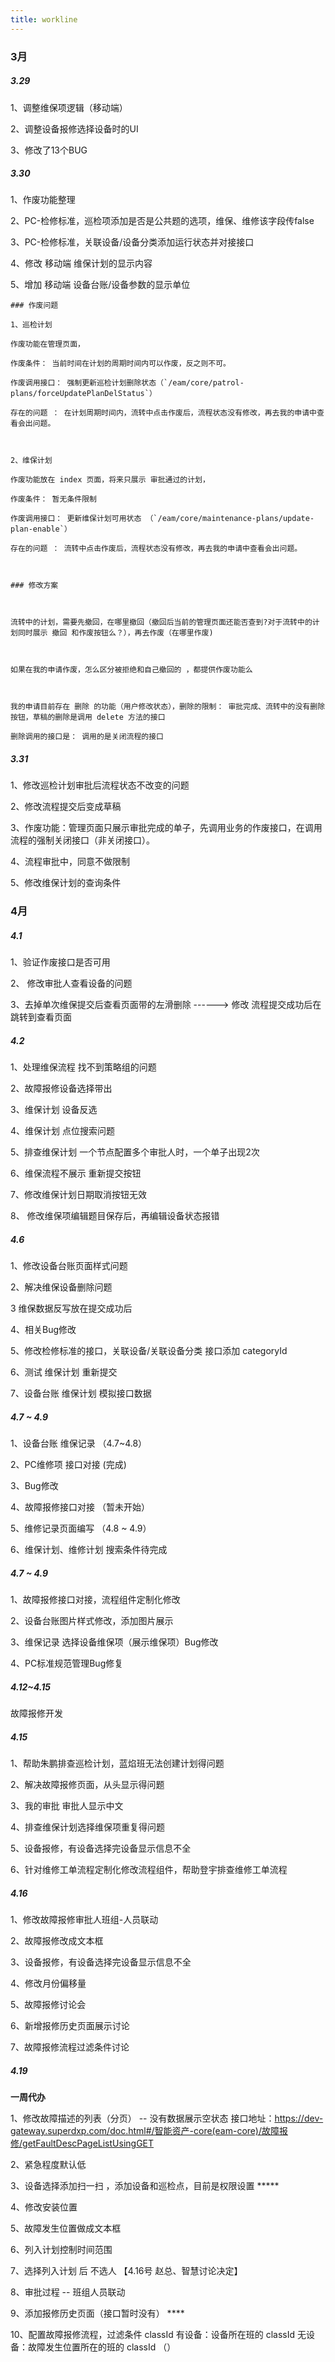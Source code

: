 ```yaml
---
title: workline
---
```


### 3月

##### 3.29

1、调整维保项逻辑（移动端）

2、调整设备报修选择设备时的UI

3、修改了13个BUG

##### 3.30

1、作废功能整理

2、PC-检修标准，巡检项添加是否是公共题的选项，维保、维修该字段传false

3、PC-检修标准，关联设备/设备分类添加运行状态并对接接口

4、修改 移动端 维保计划的显示内容

5、增加 移动端 设备台账/设备参数的显示单位

```
### 作废问题

1、巡检计划

作废功能在管理页面，

作废条件： 当前时间在计划的周期时间内可以作废，反之则不可。

作废调用接口： 强制更新巡检计划删除状态（`/eam/core/patrol-plans/forceUpdatePlanDelStatus`）

存在的问题 ： 在计划周期时间内，流转中点击作废后，流程状态没有修改，再去我的申请中查看会出问题。



2、维保计划

作废功能放在 index 页面，将来只展示 审批通过的计划，

作废条件： 暂无条件限制

作废调用接口： 更新维保计划可用状态 （`/eam/core/maintenance-plans/update-plan-enable`）

存在的问题 ： 流转中点击作废后，流程状态没有修改，再去我的申请中查看会出问题。



### 修改方案



流转中的计划，需要先撤回，在哪里撤回（撤回后当前的管理页面还能否查到?对于流转中的计划同时展示 撤回 和作废按钮么？），再去作废（在哪里作废)



如果在我的申请作废，怎么区分被拒绝和自己撤回的 ，都提供作废功能么



我的申请目前存在 删除 的功能（用户修改状态），删除的限制： 审批完成、流转中的没有删除按钮，草稿的删除是调用 delete 方法的接口

删除调用的接口是： 调用的是关闭流程的接口

```

##### 3.31

1、修改巡检计划审批后流程状态不改变的问题

2、修改流程提交后变成草稿

3、作废功能：管理页面只展示审批完成的单子，先调用业务的作废接口，在调用流程的强制关闭接口（非关闭接口）。

4、流程审批中，同意不做限制

5、修改维保计划的查询条件


### 4月
##### 4.1

1、验证作废接口是否可用

2、 修改审批人查看设备的问题

3、去掉单次维保提交后查看页面带的左滑删除  ------> 修改 流程提交成功后在跳转到查看页面


##### 4.2

1、处理维保流程 找不到策略组的问题

2、故障报修设备选择带出

3、维保计划 设备反选

4、维保计划 点位搜索问题

5、排查维保计划 一个节点配置多个审批人时，一个单子出现2次

6、维保流程不展示 重新提交按钮

7、修改维保计划日期取消按钮无效

8、 修改维保项编辑题目保存后，再编辑设备状态报错 


##### 4.6

1、修改设备台账页面样式问题

2、解决维保设备删除问题

3 维保数据反写放在提交成功后

4、相关Bug修改

5、修改检修标准的接口，关联设备/关联设备分类 接口添加 categoryId 

6、测试 维保计划 重新提交

7、设备台账 维保计划 模拟接口数据


##### 4.7 ~ 4.9

1、设备台账 维保记录 （4.7~4.8）

2、PC维修项 接口对接 (完成)

3、Bug修改

4、故障报修接口对接 （暂未开始）

5、维修记录页面编写 （4.8 ~ 4.9）

6、维保计划、维修计划 搜索条件待完成

##### 4.7 ~ 4.9

1、故障报修接口对接，流程组件定制化修改

2、设备台账图片样式修改，添加图片展示

3、维保记录 选择设备维保项（展示维保项）Bug修改

4、PC标准规范管理Bug修复


##### 4.12~4.15
故障报修开发

##### 4.15

1、帮助朱鹏排查巡检计划，蓝焰班无法创建计划得问题

2、解决故障报修页面，从头显示得问题

3、我的审批 审批人显示中文

4、排查维保计划选择维保项重复得问题

5、设备报修，有设备选择完设备显示信息不全

6、针对维修工单流程定制化修改流程组件，帮助登宇排查维修工单流程


##### 4.16
1、修改故障报修审批人班组-人员联动

2、故障报修改成文本框

3、设备报修，有设备选择完设备显示信息不全  

4、修改月份偏移量

5、故障报修讨论会 

6、新增报修历史页面展示讨论

7、故障报修流程过滤条件讨论

##### 4.19 

**一周代办**

1、修改故障描述的列表（分页） --  没有数据展示空状态
接口地址：https://dev-gateway.superdxp.com/doc.html#/智能资产-core(eam-core)/故障报修/getFaultDescPageListUsingGET

2、紧急程度默认低

3、设备选择添加扫一扫 ，添加设备和巡检点，目前是权限设置   *****

4、修改安装位置

5、故障发生位置做成文本框

6、列入计划控制时间范围 

7、选择列入计划 后 不选人 【4.16号 赵总、智慧讨论决定】

8、审批过程 -- 班组人员联动

9、添加报修历史页面（接口暂时没有） ****

10、配置故障报修流程，过滤条件 classId 
有设备：设备所在班的 classId
无设备：故障发生位置所在的班的 classId （）

 


